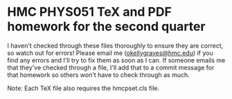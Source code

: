 # HMC PHYS051 TeX and PDF homework for the second quarter
I haven't checked through these files thoroughly to ensure they are correct, so watch out for errors!
Please email me (okellygraves@hmc.edu) if you find any errors and I'll try to fix them as soon as I can.
If someone emails me that they've checked through a file,
I'll add that to a commit message for that homework so others won't have to check through as much.

Note: Each TeX file also requires the hmcpset.cls file.
